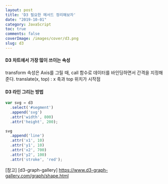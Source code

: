 ```yaml
---
layout: post
title: 'D3 필요한 메서드 정리해보자'
date: "2019-10-01"
category: JavaScript
toc: true
comments: false
coverImage: /images/cover/d3.png
slug: d3
---
```


#### D3 차트에서 가장 많이 쓰이는 속성

transform 속성은 Axis를 그릴 때, call 함수로 데이터를 바인딩하면서 간격을 지정해준다.
translate(x, top) : x 축과 top 위치가 시작점
<!-- more -->
#### D3 라인 그리는 방법

```js
var svg = d3
  .select('#segment')
  .append('svg')
  .attr('width', 800)
  .attr('height', 200);

svg
  .append('line')
  .attr('x1', 10)
  .attr('y1', 10)
  .attr('x2', 700)
  .attr('y2', 100)
  .attr('stroke', 'red');
```

[참고] [d3-graph-gallery] https://www.d3-graph-gallery.com/graph/shape.html
